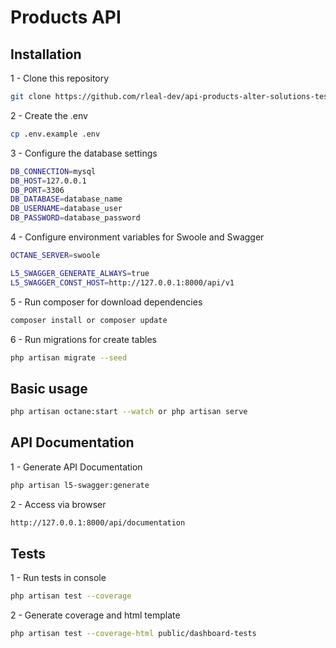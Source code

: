 # Products API

## Installation

1 - Clone this repository
```bash
git clone https://github.com/rleal-dev/api-products-alter-solutions-test.git
```

2 - Create the .env
```bash
cp .env.example .env
```

3 - Configure the database settings
```bash
DB_CONNECTION=mysql
DB_HOST=127.0.0.1
DB_PORT=3306
DB_DATABASE=database_name
DB_USERNAME=database_user
DB_PASSWORD=database_password
```

4 - Configure environment variables for Swoole and Swagger
```bash
OCTANE_SERVER=swoole

L5_SWAGGER_GENERATE_ALWAYS=true
L5_SWAGGER_CONST_HOST=http://127.0.0.1:8000/api/v1
```

5 - Run composer for download dependencies
```bash
composer install or composer update
```

6 - Run migrations for create tables
```bash
php artisan migrate --seed
```

## Basic usage

```bash
php artisan octane:start --watch or php artisan serve
```

## API Documentation

1 - Generate API Documentation
```bash
php artisan l5-swagger:generate
```

2 - Access via browser
```bash
http://127.0.0.1:8000/api/documentation
```

## Tests

1 - Run tests in console
```bash
php artisan test --coverage
```

2 - Generate coverage and html template
```bash
php artisan test --coverage-html public/dashboard-tests
```

